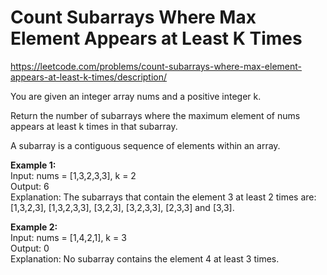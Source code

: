 # Count Subarrays Where Max Element Appears at Least K Times
https://leetcode.com/problems/count-subarrays-where-max-element-appears-at-least-k-times/description/

You are given an integer array nums and a positive integer k.

Return the number of subarrays where the maximum element of nums appears at least k times in that subarray.

A subarray is a contiguous sequence of elements within an array.

<b>Example 1:</b>\
Input: nums = [1,3,2,3,3], k = 2\
Output: 6\
Explanation: The subarrays that contain the element 3 at least 2 times are: [1,3,2,3], [1,3,2,3,3], [3,2,3], [3,2,3,3], [2,3,3] and [3,3].

<b>Example 2:</b>\
Input: nums = [1,4,2,1], k = 3\
Output: 0\
Explanation: No subarray contains the element 4 at least 3 times.